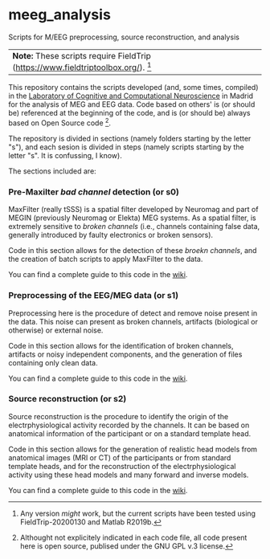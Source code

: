 # meeg_analysis
Scripts for M/EEG preprocessing, source reconstruction, and analysis

|   |
| :--- |
| **Note:** These scripts require FieldTrip (https://www.fieldtriptoolbox.org/). [^fieldtrip] |  |

[^fieldtrip]: Any version _might_ work, but the current scripts have been tested using FieldTrip-20200130 and Matlab R2019b.

This repository contains the scripts developed (and, some times, compiled) in the [Laboratory of Cognitive and Computational Neuroscience](https://meg.ucm.es) in Madrid for the analysis of MEG and EEG data. Code based on others' is (or should be) referenced at the beginning of the code, and is (or should be) always based on Open Source code [^opensource].

[^opensource]: Althought not explicitely indicated in each code file, all code present here is open source, publised under the GNU GPL v.3 license.

The repository is divided in sections (namely folders starting by the letter "s"), and each sesion is divided in steps (namely scripts starting by the letter "s". It is confussing, I know).

The sections included are:

### Pre-Maxilter *bad channel* detection (or s0)
MaxFilter (really tSSS) is a spatial filter developed by Neuromag and part of MEGIN (previously Neuromag or Elekta) MEG systems. As a spatial filter, is extremely sensitive to *broken channels* (i.e., channels containing false data, generally introduced by faulty electronics or broken sensors).

Code in this section allows for the detection of these *broekn channels*, and the creation of batch scripts to apply MaxFilter to the data.

You can find a complete guide to this code in the [wiki](../../wiki).

### Preprocessing of the EEG/MEG data (or s1)
Preprocessing here is the procedure of detect and remove noise present in the data. This noise can present as broken channels, artifacts (biological or otherwise) or external noise.

Code in this section allows for the identification of broken channels, artifacts or noisy independent components, and the generation of files containing only clean data.

You can find a complete guide to this code in the [wiki](../../wiki).

### Source reconstruction (or s2)
Source reconstruction is the procedure to identify the origin of the electrphysiological activity recorded by the channels. It can be based on anatomical information of the participant or on a standard template head.

Code in this section allows for the generation of realistic head models from anatomical images (MRI or CT) of the participants or from standard template heads, and for the reconstruction of the electrphysiological activity using these head models and many forward and inverse models.

You can find a complete guide to this code in the [wiki](../../wiki).
